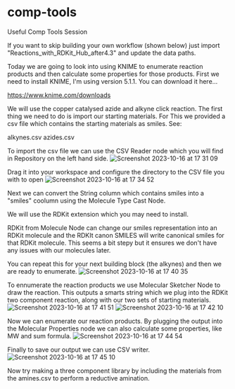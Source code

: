 # comp-tools
Useful Comp Tools Session

If you want to skip building your own workflow (shown below) just import "Reactions_with_RDKit_Hub_after4.3" and update the data paths.

Today we are going to look into using KNIME to enumerate reaction products and then calculate some properties for those products. First we need to install KNIME, I'm using version 5.1.1. You can download it here...

https://www.knime.com/downloads

We will use the copper catalysed azide and alkyne click reaction. The first thing we need to do is import our starting materials. For This we provided a csv file which contains the starting materials as smiles. See:

alkynes.csv
azides.csv

To import the csv file we can use the CSV Reader node which you will find in Repository on the left hand side.
![Screenshot 2023-10-16 at 17 31 09](https://github.com/angus-e-mcmillan/comp-tools/assets/57298625/d459a0fd-508c-43b3-b635-ae4e9ad016df)


Drag it into your workspace and configure the directory to the CSV file you with to open
![Screenshot 2023-10-16 at 17 34 52](https://github.com/angus-e-mcmillan/comp-tools/assets/57298625/e2c9cb7d-fa0b-4f42-a0e4-29a4f060e182)


Next we can convert the String column which contains smiles into a "smiles" coolumn using the Molecule Type Cast Node. 

We will use the RDKit extension which you may need to install.

RDKit from Molecule Node can change our smiles representation into an RDKit molecule and the RDKIt canon SMILES will write canonical smiles for that RDKit molecule. This seems a bit stepy but it ensures we don't have any issues with our molecules later.

You can repeat this for your next building block (the alkynes) and then we are ready to enumerate.
![Screenshot 2023-10-16 at 17 40 35](https://github.com/angus-e-mcmillan/comp-tools/assets/57298625/bd5a9061-649f-4389-bffd-1a013a095773)


To ennumerate the reaction products we use Molecular Sketcher Node to draw the reaction. This outputs a smarts string which we plug into the RDKit two component reaction, along with our two sets of starting materials. 
![Screenshot 2023-10-16 at 17 41 51](https://github.com/angus-e-mcmillan/comp-tools/assets/57298625/20f08a5f-f478-4309-a4d5-1b056a648507)
![Screenshot 2023-10-16 at 17 42 10](https://github.com/angus-e-mcmillan/comp-tools/assets/57298625/150e9d64-183d-408c-ac02-d8c9a492670b)


Now we can enumerate our reaction products. By plugging the output into the Molecular Properties node we can also calculate some properties, like MW and sum formula.
![Screenshot 2023-10-16 at 17 44 54](https://github.com/angus-e-mcmillan/comp-tools/assets/57298625/f90e3acb-88b8-4ac6-8320-fe1482b29d22)



Finally to save our output we can use CSV writer.
![Screenshot 2023-10-16 at 17 45 10](https://github.com/angus-e-mcmillan/comp-tools/assets/57298625/7eba67fa-e690-4a41-9b68-797b1f1dd38f)


Now try making a three component library by including the materials from the amines.csv to perform a reductive amination.
